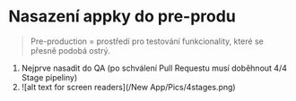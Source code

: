 # Nasazení appky do pre-produ
>Pre-production = prostředí pro testování funkcionality, které se přesně podobá ostrý.

1. Nejprve nasadit do QA (po schválení Pull Requestu musí doběhnout 4/4 Stage pipeliny)
2. ![alt text for screen readers](/New App/Pics/4stages.png)  

